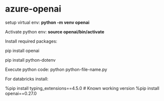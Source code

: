 # azure-openai

setup virtual env: **python -m venv openai**

Activate python env: **source openai/bin/activate**

Install required packages:

pip install openai

pip install python-dotenv


Execute python code:  python python-file-name.py


For databricks install:

%pip install typing_extensions==4.5.0  # Known working version
%pip install openai==0.27.0

